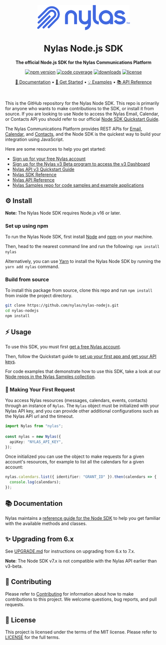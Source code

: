 <div align="center">
  <a href="https://www.nylas.com/">
    <img src="/diagrams/nylas-logo.png" alt="Nylas" height="80" />
  </a>
  
  <h1>Nylas Node.js SDK</h1>
  
  <p>
    <strong>The official Node.js SDK for the Nylas Communications Platform</strong>
  </p>
  
  <p>
    <a href="https://www.npmjs.com/package/nylas"><img src="https://img.shields.io/npm/v/nylas" alt="npm version" /></a>
    <a href="https://codecov.io/gh/nylas/nylas-nodejs"><img src="https://codecov.io/gh/nylas/nylas-nodejs/branch/main/graph/badge.svg?token=94IMGU4F09" alt="code coverage" /></a>
    <a href="https://www.npmjs.com/package/nylas"><img src="https://img.shields.io/npm/dm/nylas" alt="downloads" /></a>
    <a href="LICENSE.txt"><img src="https://img.shields.io/badge/license-MIT-blue.svg" alt="license" /></a>
  </p>
  
  <p>
    <a href="https://developer.nylas.com/docs/v3/sdks/node/">📖 Documentation</a> •
    <a href="https://dashboard.nylas.com/register">🚀 Get Started</a> •
    <a href="https://github.com/orgs/nylas-samples/repositories?q=&type=all&language=javascript">💡 Examples</a> •
    <a href="https://developer.nylas.com/docs/api/">📚 API Reference</a>
  </p>
</div>

<br />

This is the GitHub repository for the Nylas Node SDK. This repo is primarily for anyone who wants to make contributions to the SDK, or install it from source. If you are looking to use Node to access the Nylas Email, Calendar, or Contacts API you should refer to our official [Node SDK Quickstart Guide](https://developer.nylas.com/docs/developer-tools/sdk/node-sdk/).

The Nylas Communications Platform provides REST APIs for [Email](https://developer.nylas.com/docs/connectivity/email/), [Calendar](https://developer.nylas.com/docs/connectivity/calendar/), and [Contacts](https://developer.nylas.com/docs/connectivity/contacts/), and the Node SDK is the quickest way to build your integration using JavaScript.

Here are some resources to help you get started:

- [Sign up for your free Nylas account](https://dashboard.nylas.com/register)
- [Sign up for the Nylas v3 Beta program to access the v3 Dashboard](https://info.nylas.com/apiv3betasignup.html?utm_source=github&utm_medium=devrel-surfaces&utm_campaign=&utm_content=node-sdk-upgrade)
- [Nylas API v3 Quickstart Guide](https://developer.nylas.com/docs/v3-beta/v3-quickstart/)
- [Nylas SDK Reference](https://nylas-nodejs-sdk-reference.pages.dev/)
- [Nylas API Reference](https://developer.nylas.com/docs/api/)
- [Nylas Samples repo for code samples and example applications](https://github.com/orgs/nylas-samples/repositories?q=&type=all&language=javascript)

## ⚙️ Install

**Note:** The Nylas Node SDK requires Node.js v16 or later.

### Set up using npm

To run the Nylas Node SDK, first install [Node](https://nodejs.org/en/download/) and [npm](https://www.npmjs.com/get-npm) on your machine.

Then, head to the nearest command line and run the following:
`npm install nylas`

Alternatively, you can use [Yarn](https://yarnpkg.com/en/) to install the Nylas Node SDK by running the `yarn add nylas` command.

### Build from source

To install this package from source, clone this repo and run `npm install` from inside the project directory.

```bash
git clone https://github.com/nylas/nylas-nodejs.git
cd nylas-nodejs
npm install
```

## ⚡️ Usage

To use this SDK, you must first [get a free Nylas account](https://dashboard.nylas.com/register).

Then, follow the Quickstart guide to [set up your first app and get your API keys](https://developer.nylas.com/docs/v3-beta/v3-quickstart/).

For code examples that demonstrate how to use this SDK, take a look at our [Node repos in the Nylas Samples collection](https://github.com/orgs/nylas-samples/repositories?q=&type=all&language=javascript&sort=).

### 🚀 Making Your First Request

You access Nylas resources (messages, calendars, events, contacts) through an instance of `Nylas`. The `Nylas` object must be initialized with your Nylas API key, and you can provide other additional configurations such as the Nylas API url and the timeout.

```typescript
import Nylas from "nylas";

const nylas = new Nylas({
  apiKey: "NYLAS_API_KEY",
});
```

Once initialized you can use the object to make requests for a given account's resources, for example to list all the calendars for a given account:

```typescript
nylas.calendars.list({ identifier: "GRANT_ID" }).then(calendars => {
  console.log(calendars);
});
```

## 📚 Documentation

Nylas maintains a [reference guide for the Node SDK](https://nylas-nodejs-sdk-reference.pages.dev/) to help you get familiar with the available methods and classes.

## ✨ Upgrading from 6.x

See [UPGRADE.md](UPGRADE.md) for instructions on upgrading from 6.x to 7.x.

**Note**: The Node SDK v7.x is not compatible with the Nylas API earlier than v3-beta.

## 💙 Contributing

Please refer to [Contributing](Contributing.md) for information about how to make contributions to this project. We welcome questions, bug reports, and pull requests.

## 📝 License

This project is licensed under the terms of the MIT license. Please refer to [LICENSE](LICENSE.txt) for the full terms.
